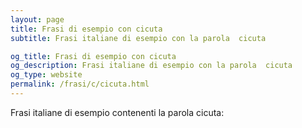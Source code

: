 ```yaml
---
layout: page
title: Frasi di esempio con cicuta 
subtitle: Frasi italiane di esempio con la parola  cicuta

og_title: Frasi di esempio con cicuta 
og_description: Frasi italiane di esempio con la parola  cicuta
og_type: website
permalink: /frasi/c/cicuta.html
---
```


Frasi italiane di esempio contenenti la parola cicuta:


